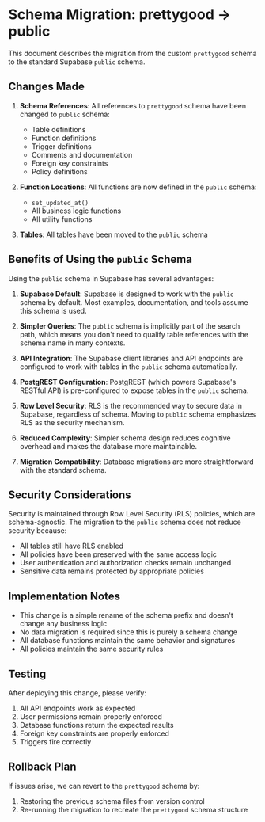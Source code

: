 # Schema Migration: prettygood → public

This document describes the migration from the custom `prettygood` schema to the standard Supabase `public` schema.

## Changes Made

1. **Schema References**: All references to `prettygood` schema have been changed to `public` schema:
   - Table definitions
   - Function definitions
   - Trigger definitions
   - Comments and documentation
   - Foreign key constraints
   - Policy definitions

2. **Function Locations**: All functions are now defined in the `public` schema:
   - `set_updated_at()` 
   - All business logic functions
   - All utility functions

3. **Tables**: All tables have been moved to the `public` schema

## Benefits of Using the `public` Schema

Using the `public` schema in Supabase has several advantages:

1. **Supabase Default**: Supabase is designed to work with the `public` schema by default. Most examples, documentation, and tools assume this schema is used.

2. **Simpler Queries**: The `public` schema is implicitly part of the search path, which means you don't need to qualify table references with the schema name in many contexts.

3. **API Integration**: The Supabase client libraries and API endpoints are configured to work with tables in the `public` schema automatically.

4. **PostgREST Configuration**: PostgREST (which powers Supabase's RESTful API) is pre-configured to expose tables in the `public` schema.

5. **Row Level Security**: RLS is the recommended way to secure data in Supabase, regardless of schema. Moving to `public` schema emphasizes RLS as the security mechanism.

6. **Reduced Complexity**: Simpler schema design reduces cognitive overhead and makes the database more maintainable.

7. **Migration Compatibility**: Database migrations are more straightforward with the standard schema.

## Security Considerations

Security is maintained through Row Level Security (RLS) policies, which are schema-agnostic. The migration to the `public` schema does not reduce security because:

- All tables still have RLS enabled
- All policies have been preserved with the same access logic
- User authentication and authorization checks remain unchanged
- Sensitive data remains protected by appropriate policies

## Implementation Notes

- This change is a simple rename of the schema prefix and doesn't change any business logic
- No data migration is required since this is purely a schema change
- All database functions maintain the same behavior and signatures
- All policies maintain the same security rules

## Testing

After deploying this change, please verify:

1. All API endpoints work as expected
2. User permissions remain properly enforced
3. Database functions return the expected results
4. Foreign key constraints are properly enforced
5. Triggers fire correctly

## Rollback Plan

If issues arise, we can revert to the `prettygood` schema by:

1. Restoring the previous schema files from version control
2. Re-running the migration to recreate the `prettygood` schema structure
